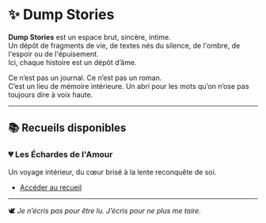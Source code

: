 # ✨ Dump Stories

**Dump Stories** est un espace brut, sincère, intime.  
Un dépôt de fragments de vie, de textes nés du silence, de l'ombre, de l'espoir ou de l'épuisement.  
Ici, chaque histoire est un dépôt d’âme.

Ce n’est pas un journal. Ce n’est pas un roman.  
C’est un lieu de mémoire intérieure. Un abri pour les mots qu’on n’ose pas toujours dire à voix haute.

---

## 📚 Recueils disponibles

### 💔 Les Échardes de l'Amour
Un voyage intérieur, du cœur brisé à la lente reconquête de soi.

- [Accéder au recueil](./les-echardes-de-lamour/README.md)

---

🕊️ *Je n’écris pas pour être lu. J’écris pour ne plus me taire.*
